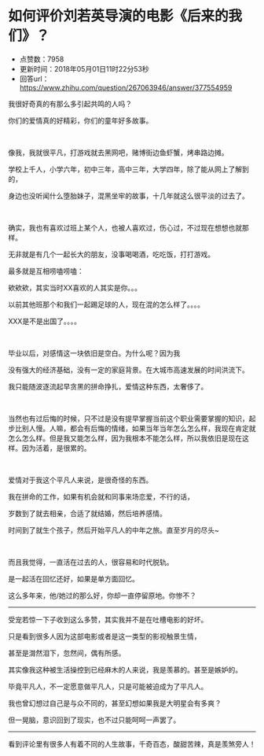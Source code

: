 # 如何评价刘若英导演的电影《后来的我们》？
- 点赞数：7958
- 更新时间：2018年05月01日11时22分53秒
- 回答url：https://www.zhihu.com/question/267063946/answer/377554959
<body>
 <p data-pid="D3SHwyY_">我很好奇真的有那么多引起共鸣的人吗？</p>
 <p data-pid="sC3UgbQh">你们的爱情真的好精彩，你们的童年好多故事。</p>
 <p class="ztext-empty-paragraph"><br></p>
 <p data-pid="IVtpnEsU">像我，我就很平凡，打游戏就去黑网吧，赌博街边鱼虾蟹，烤串路边摊。</p>
 <p data-pid="UYNr_ytM">学校上千人，小学六年，初中三年，高中三年，大学四年，除了能从网上了解到的，</p>
 <p data-pid="yRPkayqk">身边也没听闻什么堕胎妹子，混黑坐牢的故事，十几年就这么很平淡的过去了。</p>
 <p class="ztext-empty-paragraph"><br></p>
 <p data-pid="Jv--pMqz">确实，我也有喜欢过班上某个人，也被人喜欢过，伤心过，不过现在想想也就那样。</p>
 <p data-pid="hyHjsFmY">无非就是有几个一起长大的朋友，没事喝喝酒，吃吃饭，打打游戏。</p>
 <p data-pid="cFvw9LDP">最多就是互相唠嗑唠嗑：</p>
 <p data-pid="1blN59RY">欸欸欸，其实当时XX喜欢的人其实是你。。。</p>
 <p data-pid="tr1Fqngq">以前其他班那个和我们一起踢足球的人，现在混的怎么样了。。。。</p>
 <p data-pid="epFHbt9s">XXX是不是出国了。。。。</p>
 <p class="ztext-empty-paragraph"><br></p>
 <p data-pid="yrgLL_f9">毕业以后，对感情这一块依旧是空白。为什么呢？因为我</p>
 <p data-pid="bC33UXjb">没有强大的经济基础，没有一定的家庭背景。在大城市高速发展的时间洪流下。</p>
 <p data-pid="5f9YbggA">我只能随波逐流起早贪黑的拼命挣扎，爱情这种东西，太奢侈了。</p>
 <p class="ztext-empty-paragraph"><br></p>
 <p data-pid="rRRY9DeP">当然也有过后悔的时候，只不过是没有提早掌握当前这个职业需要掌握的知识，起步比别人慢。人嘛，都会有后悔的情绪，如果当年当年怎么怎么样，我现在肯定就怎么怎么样。但是我又能怎么样，因为我根本不能怎么样，所以我依旧是现在这样。因为活着，是很累的。</p>
 <p class="ztext-empty-paragraph"><br></p>
 <p data-pid="R6jBgj0t">爱情对于我这个平凡人来说，是很奇怪的东西。</p>
 <p data-pid="pC1xlpsP">我在拼命的工作，如果有机会就和同事来场恋爱，不行的话，</p>
 <p data-pid="CvtNbnmw">岁数到了就去相亲，合适了就结婚，然后培养感情。</p>
 <p data-pid="YciSeEN3">时间到了就生个孩子，然后开始平凡人的中年之旅。直至岁月的尽头~</p>
 <p class="ztext-empty-paragraph"><br></p>
 <p data-pid="2mp_IV55">而且我觉得，一直活在过去的人，很容易和时代脱轨。</p>
 <p data-pid="sj91IMQu">是一起活在回忆还好，如果是单方面回忆。</p>
 <p data-pid="Mgu5_oTA">这么多年来，他/她过的那么好，你却一直停留原地。你惨不？</p>
 <hr>
 <p data-pid="7WrMch80">受宠若惊一下子收到这么多赞，其实我并不是在吐槽电影的好坏。</p>
 <p data-pid="JOU0Xu_6">只是看到很多人因为这部电影或者是这一类型的影视触景生情，</p>
 <p data-pid="bFfwCFQp">甚至是潸然泪下，忽然间，偶有所感。</p>
 <p data-pid="WLu5-0iy">其实像我这种被生活操控到已经麻木的人来说，我是羡慕的。甚至是嫉妒的。</p>
 <p data-pid="gUZjfxD7">毕竟平凡人，不一定愿意做平凡人，只是可能被迫成为了平凡人。</p>
 <p data-pid="Z6ymyNoF">我也曾幻想过自己是与众不同的，甚至幻想如果我是大明星会有多爽？</p>
 <p data-pid="JhO9SLoT">但一晃脑，意识回到了现实，也不过只能呵呵一声罢了。</p>
 <hr>
 <p data-pid="0GRECIBb">看到评论里有很多人有着不同的人生故事，千奇百态，酸甜苦辣，真是羡煞旁人！</p>
</body>